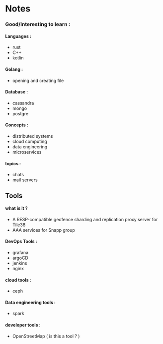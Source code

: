 # Notes

### Good/Interesting to learn : 

#### Languages :
* rust
* C++
* kotlin 

#### Golang : 
* opening and creating file 


#### Database : 
* cassandra 
* mongo
* postgre

#### Concepts :
* distributed systems 
* cloud computing 
* data engineering 
* microservices 

#### topics :
* chats
* mail servers

## Tools 
#### what is it ? 
* A RESP-compatible geofence sharding and replication proxy server for Tile38
* AAA services for Snapp group

#### DevOps Tools :
* grafana 
* argoCD
* jenkins
* nginx

#### cloud tools : 
* ceph 

#### Data engineering tools :
* spark 

#### developer tools :
* OpenStreetMap ( is this a tool ? ) 
